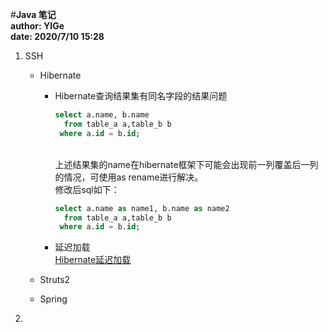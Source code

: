 #**Java 笔记**  
**author: YIGe**  
**date: 2020/7/10 15:28**  

1. SSH
    * Hibernate   
        + Hibernate查询结果集有同名字段的结果问题  
            ```sql
            select a.name, b.name 
              from table_a a,table_b b
             where a.id = b.id;
            ``` 
            <br/>上述结果集的name在hibernate框架下可能会出现前一列覆盖后一列的情况，可使用as rename进行解决。
            <br/>修改后sql如下：
            ```sql
            select a.name as name1, b.name as name2
              from table_a a,table_b b
             where a.id = b.id;
            ```
          
        + 延迟加载  
            [Hibernate延迟加载](https://www.cnblogs.com/chenmingjun/p/9747681.html)
            
            
    * Struts2  
    
    * Spring  
2.     
  